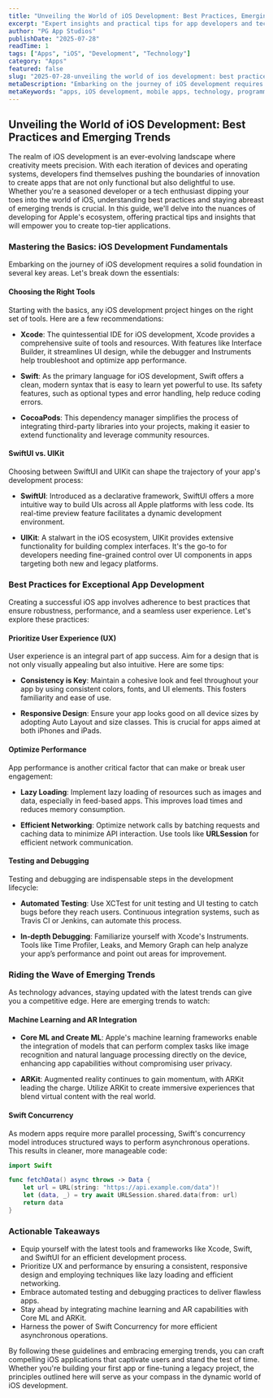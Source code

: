 ```yaml
---
title: "Unveiling the World of iOS Development: Best Practices, Emerging Trends, and Actionable Takeaways"
excerpt: "Expert insights and practical tips for app developers and tech enthusiasts"
author: "PG App Studios"
publishDate: "2025-07-28"
readTime: 1
tags: ["Apps", "iOS", "Development", "Technology"]
category: "Apps"
featured: false
slug: "2025-07-28-unveiling the world of ios development: best practices, emerging trends, and actionable takeaways"
metaDescription: "Embarking on the journey of iOS development requires a solid foundation in several key areas...."
metaKeywords: "apps, iOS development, mobile apps, technology, programming"
---
```

## Unveiling the World of iOS Development: Best Practices and Emerging Trends

The realm of iOS development is an ever-evolving landscape where creativity meets precision. With each iteration of devices and operating systems, developers find themselves pushing the boundaries of innovation to create apps that are not only functional but also delightful to use. Whether you're a seasoned developer or a tech enthusiast dipping your toes into the world of iOS, understanding best practices and staying abreast of emerging trends is crucial. In this guide, we'll delve into the nuances of developing for Apple's ecosystem, offering practical tips and insights that will empower you to create top-tier applications.

### Mastering the Basics: iOS Development Fundamentals

Embarking on the journey of iOS development requires a solid foundation in several key areas. Let's break down the essentials:

#### Choosing the Right Tools

Starting with the basics, any iOS development project hinges on the right set of tools. Here are a few recommendations:

- **Xcode**: The quintessential IDE for iOS development, Xcode provides a comprehensive suite of tools and resources. With features like Interface Builder, it streamlines UI design, while the debugger and Instruments help troubleshoot and optimize app performance.
  
- **Swift**: As the primary language for iOS development, Swift offers a clean, modern syntax that is easy to learn yet powerful to use. Its safety features, such as optional types and error handling, help reduce coding errors.

- **CocoaPods**: This dependency manager simplifies the process of integrating third-party libraries into your projects, making it easier to extend functionality and leverage community resources.

#### SwiftUI vs. UIKit

Choosing between SwiftUI and UIKit can shape the trajectory of your app's development process:

- **SwiftUI**: Introduced as a declarative framework, SwiftUI offers a more intuitive way to build UIs across all Apple platforms with less code. Its real-time preview feature facilitates a dynamic development environment.

- **UIKit**: A stalwart in the iOS ecosystem, UIKit provides extensive functionality for building complex interfaces. It's the go-to for developers needing fine-grained control over UI components in apps targeting both new and legacy platforms.

### Best Practices for Exceptional App Development

Creating a successful iOS app involves adherence to best practices that ensure robustness, performance, and a seamless user experience. Let's explore these practices:

#### Prioritize User Experience (UX)

User experience is an integral part of app success. Aim for a design that is not only visually appealing but also intuitive. Here are some tips:

- **Consistency is Key**: Maintain a cohesive look and feel throughout your app by using consistent colors, fonts, and UI elements. This fosters familiarity and ease of use.
  
- **Responsive Design**: Ensure your app looks good on all device sizes by adopting Auto Layout and size classes. This is crucial for apps aimed at both iPhones and iPads.

#### Optimize Performance

App performance is another critical factor that can make or break user engagement:

- **Lazy Loading**: Implement lazy loading of resources such as images and data, especially in feed-based apps. This improves load times and reduces memory consumption.
  
- **Efficient Networking**: Optimize network calls by batching requests and caching data to minimize API interaction. Use tools like **URLSession** for efficient network communication.

#### Testing and Debugging

Testing and debugging are indispensable steps in the development lifecycle:

- **Automated Testing**: Use XCTest for unit testing and UI testing to catch bugs before they reach users. Continuous integration systems, such as Travis CI or Jenkins, can automate this process.
  
- **In-depth Debugging**: Familiarize yourself with Xcode's Instruments. Tools like Time Profiler, Leaks, and Memory Graph can help analyze your app’s performance and point out areas for improvement.

### Riding the Wave of Emerging Trends

As technology advances, staying updated with the latest trends can give you a competitive edge. Here are emerging trends to watch:

#### Machine Learning and AR Integration

- **Core ML and Create ML**: Apple's machine learning frameworks enable the integration of models that can perform complex tasks like image recognition and natural language processing directly on the device, enhancing app capabilities without compromising user privacy.
  
- **ARKit**: Augmented reality continues to gain momentum, with ARKit leading the charge. Utilize ARKit to create immersive experiences that blend virtual content with the real world.

#### Swift Concurrency

As modern apps require more parallel processing, Swift's concurrency model introduces structured ways to perform asynchronous operations. This results in cleaner, more manageable code:

```swift
import Swift

func fetchData() async throws -> Data {
    let url = URL(string: "https://api.example.com/data")!
    let (data, _) = try await URLSession.shared.data(from: url)
    return data
}
```

### Actionable Takeaways

- Equip yourself with the latest tools and frameworks like Xcode, Swift, and SwiftUI for an efficient development process.
- Prioritize UX and performance by ensuring a consistent, responsive design and employing techniques like lazy loading and efficient networking.
- Embrace automated testing and debugging practices to deliver flawless apps.
- Stay ahead by integrating machine learning and AR capabilities with Core ML and ARKit.
- Harness the power of Swift Concurrency for more efficient asynchronous operations.

By following these guidelines and embracing emerging trends, you can craft compelling iOS applications that captivate users and stand the test of time. Whether you're building your first app or fine-tuning a legacy project, the principles outlined here will serve as your compass in the dynamic world of iOS development.